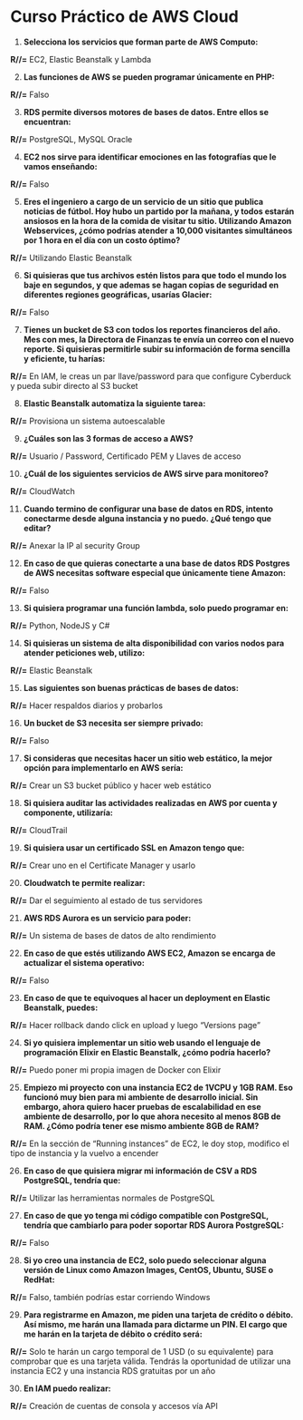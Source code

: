 # Curso Práctico de AWS Cloud

1. **Selecciona los servicios que forman parte de AWS Computo:**
   
**R//=** EC2, Elastic Beanstalk y Lambda

2. **Las funciones de AWS se pueden programar únicamente en PHP:**
 
**R//=** Falso

3. **RDS permite diversos motores de bases de datos. Entre ellos se encuentran:**
   
**R//=** PostgreSQL, MySQL Oracle

4. **EC2 nos sirve para identificar emociones en las fotografías que le vamos enseñando:**
   
**R//=** Falso

5. **Eres el ingeniero a cargo de un servicio de un sitio que publica noticias de fútbol. Hoy hubo un partido por la mañana, y todos estarán ansiosos en la hora de la comida de visitar tu sitio. Utilizando Amazon Webservices, ¿cómo podrías atender a 10,000 visitantes simultáneos por 1 hora en el día con un costo óptimo?**
    
**R//=** Utilizando Elastic Beanstalk

6. **Si quisieras que tus archivos estén listos para que todo el mundo los baje en segundos, y que ademas se hagan copias de seguridad en diferentes regiones geográficas, usarías Glacier:**
    
**R//=** Falso

7. **Tienes un bucket de S3 con todos los reportes financieros del año. Mes con mes, la Directora de Finanzas te envía un correo con el nuevo reporte. Si quisieras permitirle subir su información de forma sencilla y eficiente, tu harías:**
    
**R//=** En IAM, le creas un par llave/password para que configure Cyberduck y pueda subir directo al S3 bucket

8. **Elastic Beanstalk automatiza la siguiente tarea:**
    
**R//=** Provisiona un sistema autoescalable

9. **¿Cuáles son las 3 formas de acceso a AWS?**
    
**R//=** Usuario / Password, Certificado PEM y Llaves de acceso

10. **¿Cuál de los siguientes servicios de AWS sirve para monitoreo?**
    
**R//=** CloudWatch

11. **Cuando termino de configurar una base de datos en RDS, intento conectarme desde alguna instancia y no puedo. ¿Qué tengo que editar?**
    
**R//=** Anexar la IP al security Group

12. **En caso de que quieras conectarte a una base de datos RDS Postgres de AWS necesitas software especial que únicamente tiene Amazon:**
    
**R//=** Falso

13. **Si quisiera programar una función lambda, solo puedo programar en:**
    
**R//=** Python, NodeJS y C#

14. **Si quisieras un sistema de alta disponibilidad con varios nodos para atender peticiones web, utilizo:**
    
**R//=** Elastic Beanstalk

15. **Las siguientes son buenas prácticas de bases de datos:**

**R//=** Hacer respaldos diarios y probarlos

16. **Un bucket de S3 necesita ser siempre privado:**

**R//=** Falso

17. **Si consideras que necesitas hacer un sitio web estático, la mejor opción para implementarlo en AWS sería:**

**R//=** Crear un S3 bucket público y hacer web estático

18. **Si quisiera auditar las actividades realizadas en AWS por cuenta y componente, utilizaría:**

**R//=** CloudTrail

19. **Si quisiera usar un certificado SSL en Amazon tengo que:**

**R//=** Crear uno en el Certificate Manager y usarlo

20. **Cloudwatch te permite realizar:**

**R//=** Dar el seguimiento al estado de tus servidores

21. **AWS RDS Aurora es un servicio para poder:**

**R//=** Un sistema de bases de datos de alto rendimiento

22. **En caso de que estés utilizando AWS EC2, Amazon se encarga de actualizar el sistema operativo:**

**R//=** Falso

23. **En caso de que te equivoques al hacer un deployment en Elastic Beanstalk, puedes:**

**R//=** Hacer rollback dando click en upload y luego “Versions page”

24. **Si yo quisiera implementar un sitio web usando el lenguaje de programación Elixir en Elastic Beanstalk, ¿cómo podría hacerlo?**

**R//=** Puedo poner mi propia imagen de Docker con Elixir

25. **Empiezo mi proyecto con una instancia EC2 de 1VCPU y 1GB RAM. Eso funcionó muy bien para mi ambiente de desarrollo inicial. Sin embargo, ahora quiero hacer pruebas de escalabilidad en ese ambiente de desarrollo, por lo que ahora necesito al menos 8GB de RAM. ¿Cómo podría tener ese mismo ambiente 8GB de RAM?**

**R//=** En la sección de “Running instances” de EC2, le doy stop, modifico el tipo de instancia y la vuelvo a encender

26. **En caso de que quisiera migrar mi información de CSV a RDS PostgreSQL, tendría que:**

**R//=** Utilizar las herramientas normales de PostgreSQL

27. **En caso de que yo tenga mi código compatible con PostgreSQL, tendría que cambiarlo para poder soportar RDS Aurora PostgreSQL:**

**R//=** Falso

28. **Si yo creo una instancia de EC2, solo puedo seleccionar alguna versión de Linux como Amazon Images, CentOS, Ubuntu, SUSE o RedHat:**

**R//=** Falso, también podrías estar corriendo Windows

29. **Para registrarme en Amazon, me piden una tarjeta de crédito o débito. Así mismo, me harán una llamada para dictarme un PIN. El cargo que me harán en la tarjeta de débito o crédito será:**

**R//=** Solo te harán un cargo temporal de 1 USD (o su equivalente) para comprobar que es una tarjeta válida. Tendrás la oportunidad de utilizar una instancia EC2 y una instancia RDS gratuitas por un año

30. **En IAM puedo realizar:**

**R//=** Creación de cuentas de consola y accesos vía API

